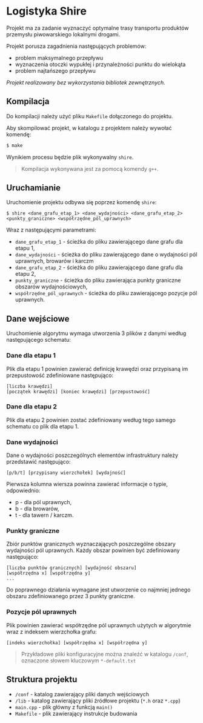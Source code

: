 # Logistyka Shire

Projekt ma za zadanie wyznaczyć optymalne trasy transportu produktów przemysłu piwowarskiego lokalnymi drogami.

Projekt porusza zagadnienia następujących problemów:

- problem maksymalnego przepływu
- wyznaczenia otoczki wypukłej i przynależności punktu do wielokąta
- problem najtańszego przepływu

_Projekt realizowany bez wykorzystania bibliotek zewnętrznych._

## Kompilacja

Do kompilacji należy użyć pliku `Makefile` dołączonego do projektu.

Aby skompilować projekt, w katalogu z projektem należy wywołać komendę:

```bash
$ make
```

Wynikiem procesu będzie plik wykonywalny `shire`.

> Kompilacja wykonywana jest za pomocą komendy `g++`.

## Uruchamianie

Uruchomienie projektu odbywa się poprzez komendę `shire`:

```
$ shire <dane_grafu_etap_1> <dane_wydajności> <dane_grafu_etap_2> <punkty_graniczne> <współrzędne_pól_uprawnych>
```

Wraz z następującymi parametrami:
- `dane_grafu_etap_1` - ścieżka do pliku zawierającego dane grafu dla etapu 1,
- `dane_wydajności` - ścieżka do pliku zawierającego dane o wydajności pól uprawnych, browarów i karczm
- `dane_grafu_etap_2` - ścieżka do pliku zawierającego dane grafu dla etapu 2,
- `punkty_graniczne` - ścieżka do pliku zawierająca punkty graniczne obszarów wydajnościowych,
- `współrzędne_pól_uprawnych` - ścieżka do pliku zawierającego pozycje pól uprawnych.

## Dane wejściowe

Uruchomienie algorytmu wymaga utworzenia 3 plików z danymi według następującego schematu:

### Dane dla etapu 1

Plik dla etapu 1 powinien zawierać definicję krawędzi oraz przypisaną im przepustowość zdefiniowane następująco:

```
[liczba krawędzi]
[początek krawędzi] [koniec krawędzi] [przepustowość]
```

### Dane dla etapu 2

Plik dla etapu 2 powinien zostać zdefiniowany według tego samego schematu co plik dla etapu 1.

### Dane wydajności

Dane o wydajności poszczególnych elementów infrastruktury należy przedstawić następująco:

```
[p/b/t] [przypisany wierzchołek] [wydajność]
```

Pierwsza kolumna wiersza powinna zawierać informacje o typie, odpowiednio:
- p - dla pól uprawnych,
- b - dla browarów,
- t - dla tawern / karczm.

### Punkty graniczne

Zbiór punktów granicznych wyznaczających poszczególne obszary wydajności pól uprawnych. Każdy obszar powinien być zdefiniowany następująco:

```
[liczba punktów granicznych] [wydajność obszaru]
[współrzędna x] [współrzędna y]
...
```

Do poprawnego działania wymagane jest utworzenie co najmniej jednego obszaru zdefiniowanego przez 3 punkty graniczne.

### Pozycje pól uprawnych

Plik powinien zawierać współrzędne pól uprawnych użytych w algorytmie wraz z indeksem wierzchołka grafu:

```
[indeks wierzchołka] [współrzędna x] [współrzędna y]
```

> Przykładowe pliki konfiguracyjne można znaleźć w katalogu `/conf`, oznaczone słowem kluczowym `*-default.txt`

## Struktura projektu

- `/conf` - katalog zawierający pliki danych wejściowych
- `/lib` - katalog zawierający pliki źródłowe projektu (`*.h` oraz `*.cpp`)
- `main.cpp` - plik główny z funkcją `main()`
- `Makefile` - plik zawierający instrukcje budowania
